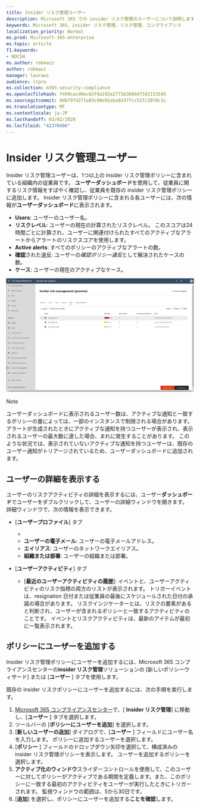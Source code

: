 ```yaml
---
title: Insider リスク管理ユーザー
description: Microsoft 365 での insider リスク管理のユーザーについて説明します。
keywords: Microsoft 365、insider リスク管理、リスク管理、コンプライアンス
localization_priority: Normal
ms.prod: Microsoft-365-enterprise
ms.topic: article
f1.keywords:
- NOCSH
ms.author: robmazz
author: robmazz
manager: laurawi
audience: itpro
ms.collection: m365-security-compliance
ms.openlocfilehash: f499cacd0ec63f9a192e2773b3604473d2153545
ms.sourcegitcommit: 9d6f9fd271e83c00e92a5e0247fcc51fc2070c3c
ms.translationtype: MT
ms.contentlocale: ja-JP
ms.lasthandoff: 03/02/2020
ms.locfileid: "42370496"
---
```

# <a name="insider-risk-management-users"></a>Insider リスク管理ユーザー

Insider リスク管理ユーザーは、1つ以上の insider リスク管理ポリシーに含まれている組織内の従業員です。 **ユーザーダッシュボード**を使用して、従業員に関するリスク情報をすばやく確認し、従業員を既存の insider リスク管理ポリシーに追加します。 Insider リスク管理ポリシーに含まれる各ユーザーには、次の情報が**ユーザーダッシュボード**に表示されます。

- **Users**: ユーザーのユーザー名。
- **リスクレベル**: ユーザーの現在の計算されたリスクレベル。 このスコアは24時間ごとに計算され、ユーザーに関連付けられたすべてのアクティブなアラートからアラートのリスクスコアを使用します。
- **Active alerts**: すべてのポリシーのアクティブなアラートの数。
- **確認**された違反: ユーザーの*確認ポリシー違反*として解決されたケースの数。
- **ケース**: ユーザーの現在のアクティブなケース。

![Insider リスク管理ユーザーダッシュボード](../media/insider-risk-users-dashboard.png)

>[!NOTE]
>ユーザーダッシュボードに表示されるユーザー数は、アクティブな通知と一致するポリシーの量によっては、一部のインスタンスで制限される場合があります。 アラートが生成されたときにアクティブな通知を持つユーザーが表示され、表示されるユーザーの最大数に達した場合、まれに発生することがあります。 このような状況では、表示されていないアクティブな通知を持つユーザーは、既存のユーザー通知がトリアージされているため、ユーザーダッシュボードに追加されます。

## <a name="view-user-details"></a>ユーザーの詳細を表示する

ユーザーのリスクアクティビティの詳細を表示するには、ユーザー**ダッシュボード**でユーザーをダブルクリックして、ユーザーの詳細ウィンドウを開きます。 詳細ウィンドウで、次の情報を表示できます。

- [**ユーザープロファイル**] タブ
    - [**名前と役職**]: ユーザーの名前と役職を指定します。
    - **ユーザーの電子メール**: ユーザーの電子メールアドレス。
    - **エイリアス**: ユーザーのネットワークエイリアス。
    - **組織または部署**: ユーザーの組織または部署。

- [**ユーザーアクティビティ**] タブ
    - [**最近のユーザーアクティビティの履歴**]: イベントと、ユーザーアクティビティのリスク指標の両方のリストが表示されます。 トリガーイベントは、resignation 日付または従業員の最後にスケジュールされた日付の承諾の場合があります。 リスクインジケーターとは、リスクの要素があると判断され、ユーザーが含まれるポリシーと一致するアクティビティのことです。 イベントとリスクアクティビティは、最新のアイテムが最初に一覧表示されます。

## <a name="add-a-user-to-a-policy"></a>ポリシーにユーザーを追加する

Insider リスク管理ポリシーにユーザーを追加するには、Microsoft 365 コンプライアンスセンターの**insider リスク管理**ソリューションの [新しいポリシーウィザード] または [**ユーザー** ] タブを使用します。

既存の insider リスクポリシーにユーザーを追加するには、次の手順を実行します。

1. [Microsoft 365 コンプライアンスセンター](https://compliance.microsoft.com)で、[ **Insider リスク管理**] に移動し、[**ユーザー** ] タブを選択します。
2. ツールバーの [**ポリシーにユーザーを追加**] を選択します。
3. [**新しいユーザーの追加**] ダイアログで、[**ユーザー** ] フィールドにユーザー名を入力します。 ポリシーに追加するユーザーを選択します。
4. [**ポリシー** ] フィールドのドロップダウン矢印を選択して、構成済みの insider リスク管理ポリシーを表示します。 ユーザーを追加するポリシーを選択します。
5. **アクティブ化のウィンドウ**スライダーコントロールを使用して、このユーザーに対してポリシーがアクティブである期間を定義します。また、このポリシーに一致する最初のアクティビティをユーザーが実行したときにトリガーされます。 監視ウィンドウの範囲は、5から30日です。
6. [**追加**] を選択し、ポリシーにユーザーを追加する**ことを確認**します。
